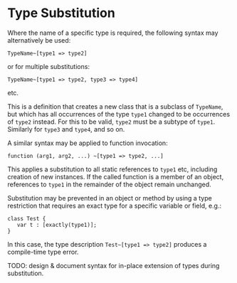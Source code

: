 Type Substitution
=================

Where the name of a specific type is required, the following syntax may alternatively be used:

    TypeName~[type1 => type2]
    
or for multiple substitutions:

    TypeName~[type1 => type2, type3 => type4]
    
etc.

This is a definition that creates a new class that is a subclass of `TypeName`, but which has all occurrences of the type `type1` 
changed to be occurrences of `type2` instead.  For this to be valid, `type2` must be a subtype of `type1`.  Similarly for `type3`
and `type4`, and so on.

A similar syntax may be applied to function invocation:

    function (arg1, arg2, ...) ~[type1 => type2, ...]
    
This applies a substitution to all static references to `type1` etc, including creation of new instances.  If the called function
is a member of an object, references to `type1` in the remainder of the object remain unchanged.

Substitution may be prevented in an object or method by using a type restriction that requires an exact type for a specific variable
or field, e.g.:

    class Test {
       var t : [exactly(type1)];
    }
    
In this case, the type description `Test~[type1 => type2]` produces a compile-time type error.

TODO: design & document syntax for in-place extension of types during substitution.